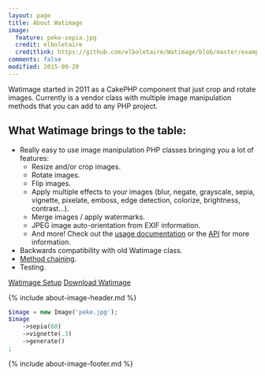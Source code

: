 ```yaml
---
layout: page
title: About Watimage
image:
  feature: peke-sepia.jpg
  credit: elboletaire
  creditlink: https://github.com/elboletaire/Watimage/blob/master/examples/files/LICENSE
comments: false
modified: 2015-09-20
---
```


Watimage started in 2011 as a CakePHP component that just crop and rotate images.
Currently is a vendor class with multiple image manipulation methods that you can
add to any PHP project.

What Watimage brings to the table:
----------------------------------

- Really easy to use image manipulation PHP classes bringing you a lot of features:
  * Resize and/or crop images.
  * Rotate images.
  * Flip images.
  * Apply multiple effects to your images (blur, negate, grayscale, sepia,
    vignette, pixelate, emboss, edge detection, colorize, brightness,
    contrast...).
  * Merge images / apply watermarks.
  * JPEG image auto-orientation from EXIF information.
  * And more! Check out the [usage documentation](/usage) or the [API](/api) for
    more information.
- Backwards compatibility with old Watimage class.
- [Method chaining](https://en.wikipedia.org/wiki/Method_chaining).
- Testing.

<div markdown="0">
  <a href="{{ site.url }}/usage/setup.html" class="btn btn-info">Watimage Setup</a>
  <a href="https://github.com/elboletaire/Watimage" class="btn btn-success">Download Watimage</a>
</div>

{% include about-image-header.md %}

~~~php
$image = new Image('peke.jpg');
$image
    ->sepia(60)
    ->vignette(.3)
    ->generate()
;
~~~

{% include about-image-footer.md %}
